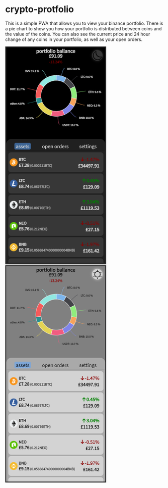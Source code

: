 # crypto-protfolio
This is a simple PWA that allows you to view your binance portfolio.
There is a pie chart to show you how your portfolio is distributed between coins and the value of the coins.
You can also see the current price and 24 hour change of any coins in your portfolio, as well as your open orders.

<img src="/resources/example1.png"><img src="/resources/example2.png">
